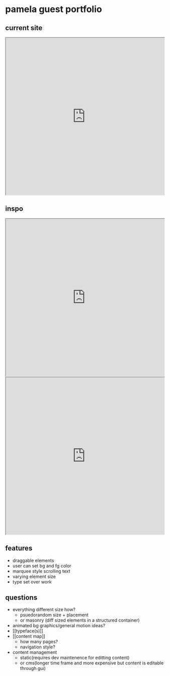 # pamela guest portfolio

## current site
<iframe src="https://pamelaguest.com" height=500 style="width:100%"></iframe>


## inspo
<iframe src="https://angelakirkwood.com/drawing" height=500 style="width:100%"></iframe>

<iframe src="https://theboysclub.berlin/" height=500 style="width:100%"></iframe>

## features
* draggable elements
* user can set bg and fg color
* marquee style scrolling text
* varying element size
* type set over work

## questions
* everything different size how?
	* psuedorandom size + placement
	* or masonry (diff sized elements in a structured container)
* animated bg graphics/general motion ideas?
* [[typeface(s)]]
* [[content map]]
	* how many pages?
	* navigation style?
* content management
	* static(requires dev maintenence for editting content) 
	* or cms(longer time frame and more expensive but content is editable through gui)
